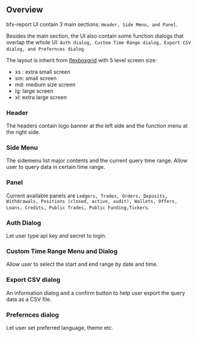 ## Overview

bfx-report UI contain 3 main sections: `Header, Side Menu, and Panel`.

Besides the main section, the UI also contain some function dialogs that overlap the whole UI: `Auth dialog, Custom Time Range dialog, Export CSV dialog, and Prefernces dialog`.

The layout is inherit from [flexboxgrid](http://flexboxgrid.com/) with 5 level screen size:
- xs : extra small screen
- sm: small screen
- md: medium size screen
- lg: large screen
- xl: extra large screen

### Header

The headers contain logo banner at the left side and the function menu at the right side.

### Side Menu

The sidemenu list major contents and the current query time range. Allow user to query data in certain time range.

### Panel

Current available panels are `Ledgers, Trades, Orders, Deposits, Withdrawals, Positions (closed, active, audit), Wallets, Offers, Loans, Credits, Public Trades, Public Funding,Tickers`.

### Auth Dialog

Let user type api key and secret to login.

### Custom Time Range Menu and Dialog

Allow user to select the start and end range by date and time.

### Export CSV dialog

An information dialog and a confirm button to help user export the query data as a CSV file.

### Prefernces dialog

Let user set preferred language, theme etc.
